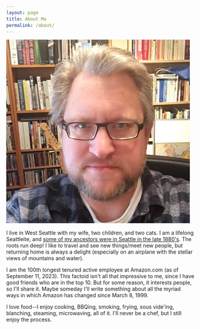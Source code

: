 ```yaml
---
layout: page
title: About Me
permalink: /about/
---
```

![image me](/assets/images/me.jpg)

I live in West Seattle with my wife, two children, and two cats. I am
  a lifelong Seattleite, and [some of my ancestors were in Seattle in
  the late 1880's](http://jeffreypratt.org/2024/05/20/family-history.html). The roots run deep! I like to travel and see new
  things/meet new people, but returning home is always a delight
  (especially on an airplane with the stellar views of mountains and
  water).
  
I am the 100th longest tenured active employee at Amazon.com (as of
  September 11, 2023). This factoid isn't all that impressive to me,
  since I have good friends who are in the top 10. But for some
  reason, it interests people, so I'll share it. Maybe someday I'll write
  something about all the myriad ways in which Amazon has changed
  since March 8, 1999.
  
I love food--I enjoy cooking, BBQing, smoking, frying, sous vide'ing,
  blanching, steaming, microwaving, all of it. I'll never be a chef,
  but I still enjoy the process.

